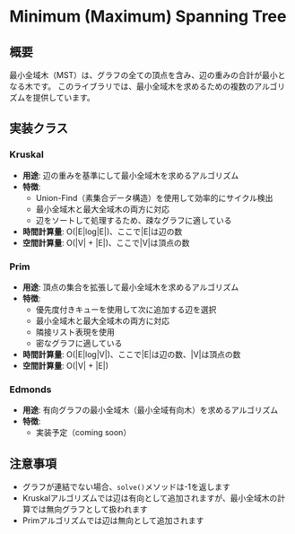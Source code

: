 # Minimum (Maximum) Spanning Tree

## 概要

最小全域木（MST）は、グラフの全ての頂点を含み、辺の重みの合計が最小となる木です。
このライブラリでは、最小全域木を求めるための複数のアルゴリズムを提供しています。

## 実装クラス

### Kruskal

- **用途**: 辺の重みを基準にして最小全域木を求めるアルゴリズム
- **特徴**:
	- Union-Find（素集合データ構造）を使用して効率的にサイクル検出
	- 最小全域木と最大全域木の両方に対応
	- 辺をソートして処理するため、疎なグラフに適している
- **時間計算量**: O(|E|log|E|)、ここで|E|は辺の数
- **空間計算量**: O(|V| + |E|)、ここで|V|は頂点の数

### Prim

- **用途**: 頂点の集合を拡張して最小全域木を求めるアルゴリズム
- **特徴**:
	- 優先度付きキューを使用して次に追加する辺を選択
	- 最小全域木と最大全域木の両方に対応
	- 隣接リスト表現を使用
	- 密なグラフに適している
- **時間計算量**: O(|E|log|V|)、ここで|E|は辺の数、|V|は頂点の数
- **空間計算量**: O(|V| + |E|)

### Edmonds

- **用途**: 有向グラフの最小全域木（最小全域有向木）を求めるアルゴリズム
- **特徴**:
	- 実装予定（coming soon）

## 注意事項

- グラフが連結でない場合、`solve()`メソッドは-1を返します
- Kruskalアルゴリズムでは辺は有向として追加されますが、最小全域木の計算では無向グラフとして扱われます
- Primアルゴリズムでは辺は無向として追加されます